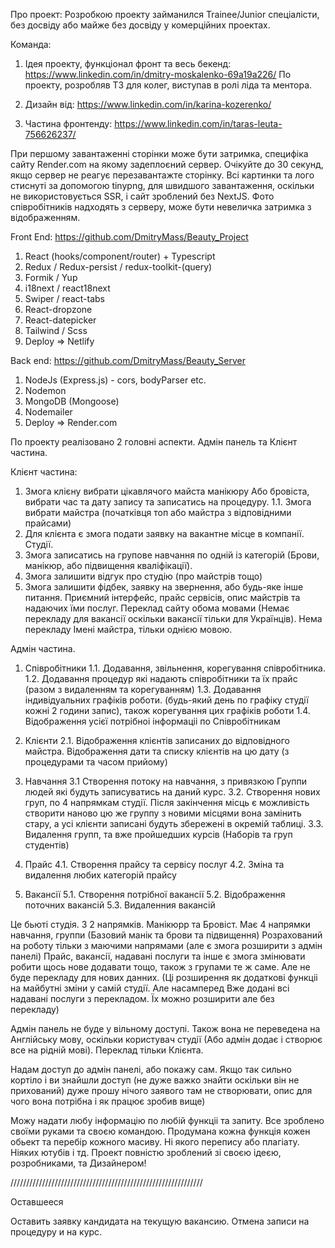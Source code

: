 Про проект:
Розробкою проекту займанился Trainee/Junior спеціалісти, без досвіду або майже без досвіду у комерційних проектах.

Команда:

1. Ідея проекту, функціонал фронт та весь бекенд: https://www.linkedin.com/in/dmitry-moskalenko-69a19a226/
   По проекту, розробляв ТЗ для колег, виступав в ролі ліда та ментора.

2. Дизайн від: https://www.linkedin.com/in/karina-kozerenko/
3. Частина фронтенду: https://www.linkedin.com/in/taras-leuta-756626237/

При першому завантаженні сторінки може бути затримка, специфіка сайту Render.com на якому задеплоєний сервер.
Очікуйте до 30 секунд, якщо сервер не реагує перезавантажте сторінку.
Всі картинки та лого стиснуті за допомогою tinypng, для швидшого завантаження, оскільки не використовується SSR, і сайт зроблений без NextJS.
Фото співробітників надходять з серверу, може бути невеличка затримка з відображенням.

Front End:
https://github.com/DmitryMass/Beauty_Project

1. React (hooks/component/router) + Typescript
2. Redux / Redux-persist / redux-toolkit-(query)
3. Formik / Yup
4. i18next / react18next
5. Swiper / react-tabs
6. React-dropzone
7. React-datepicker
8. Tailwind / Scss
9. Deploy => Netlify

Back end:
https://github.com/DmitryMass/Beauty_Server

1. NodeJs (Express.js) - cors, bodyParser etc.
2. Nodemon
3. MongoDB (Mongoose)
4. Nodemailer
5. Deploy => Render.com

По проекту реалізовано 2 головні аспекти. Адмін панель та Клієнт частина.

Клієнт частина:

1. Змога клієну вибрати цікавлячого майста манікюру Або бровіста, вибрати час та дату запису та записатись на процедуру.
   1.1. Змога вибрати майстра (початківця топ або майстра з відповідними прайсами)
2. Для клієнта є змога подати заявку на вакантне місце в компанії. Студії.
3. Змога записатись на групове навчання по одній із категорій (Брови, манікюр, або підвищення кваліфікації).
4. Змога залишити відгук про студію (про майстрів тощо)
5. Змога залишити фідбек, заявку на звернення, або будь-яке інше питання.
   Приємний інтерфейс, прайс сервісів, опис майстрів та надаючих їми послуг. Переклад сайту обома мовами (Немає перекладу для вакансії оскільки вакансії тільки для Українців). Нема перекладу Імені майстра, тільки однією мовою.

Адмін частина.

1. Співробітники
   1.1. Додавання, звільнення, корегування співробітника.
   1.2. Додавання процедур які надають співробітники та їх прайс (разом з видаленням та корегуванням)
   1.3. Додавання індивідуальних графіків роботи. (будь-який день по графіку студії кожні 2 години запис), також корегування цих графіків роботи
   1.4. Відображення усієї потрібноі інформаціі по Співробітникам

2. Клієнти
   2.1. Відображення клієнтів записаних до відповідного майстра.
   Відображення дати та списку клієнтів на цю дату (з процедурами та часом прийому)

3. Навчання
   3.1 Створення потоку на навчання, з привязкою Группи людей які будуть записуватись на даний курс.
   3.2. Створення нових груп, по 4 напрямкам студії. Після закінчення місць є можливість створити наново цю же группу з новими місцями вона замінить стару, а усі клієнти записані будуть збережені в окремій таблиці.
   3.3. Видалення групп, та вже пройшедших курсів (Наборів та груп студентів)

4. Прайс
   4.1. Створення прайсу та сервісу послуг
   4.2. Зміна та видалення любих категорій прайсу

5. Вакансії
   5.1. Створення потрібної вакансії
   5.2. Відображення поточних вакансій
   5.3. Видаленния вакансій

Це бьюті студія. З 2 напрямків. Манікюрр та Бровіст.
Має 4 напрямки навчання, группи (Базовий манік та брови та підвищення)
Розрахований на роботу тільки з маючими напрямами (але є змога розширити з адмін панелі) Прайс, вакансії, надавані послуги та інше є змога змінювати робити щось нове додавати тощо, також з групами те ж саме. Але не буде перекладу для нових данних. (Ці розширення як додаткові функціі на майбутні зміни у самій студії. Але насамперед Вже додані всі надавані послуги з перекладом. Їх можно розширити але без перекладу)

Адмін панель не буде у вільному доступі.
Також вона не переведена на Англійську мову, оскільки користувач студії (Або адмін додає і створює все на рідній мові). Переклад тільки Клієнта.

Надам доступ до адмін панелі, або покажу сам. Якщо так сильно кортіло і ви знайшли доступ (не дуже важко знайти оскільки він не прихований) дуже прошу нічого заявого там не створювати, опис для чого вона потрібна і як працює зробив вище)

Можу надати любу інформацію по любій функціі та запиту. Все зроблено своїми руками та своєю командою. Продумана кожна функція кожен обьект та перебір кожного масиву.
Ні якого перепису або плагіату. Ніяких ютубів і тд. Проект повністю зроблений зі своєю ідеєю, розробниками, та Дизайнером!

/////////////////////////////////////////////////////////////

Оставшееся

Оставить заявку кандидата на текущую вакансию.
Отмена записи на процедуру и на курс.
